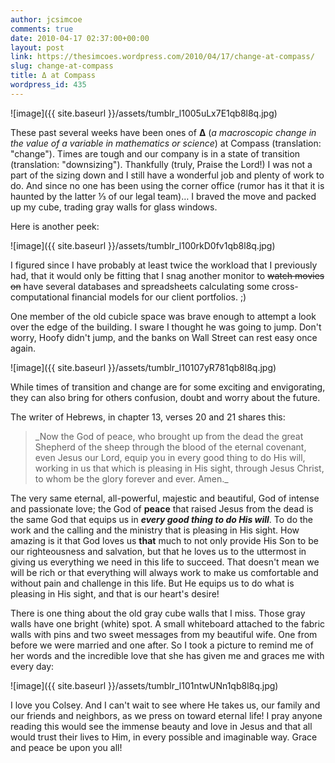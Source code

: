 ```yaml
---
author: jcsimcoe
comments: true
date: 2010-04-17 02:37:00+00:00
layout: post
link: https://thesimcoes.wordpress.com/2010/04/17/change-at-compass/
slug: change-at-compass
title: Δ at Compass
wordpress_id: 435
---
```


![image]({{ site.baseurl }}/assets/tumblr_l1005uLx7E1qb8l8q.jpg)


These past several weeks have been ones of **Δ** (_a macroscopic change in the value of a variable in mathematics or science_) at Compass (translation: "change"). Times are tough and our company is in a state of transition (translation: "downsizing"). Thankfully (truly, Praise the Lord!) I was not a part of the sizing down and I still have a wonderful job and plenty of work to do. And since no one has been using the corner office (rumor has it that it is haunted by the latter ⅓ of our legal team)… I braved the move and packed up my cube, trading gray walls for glass windows.




Here is another peek:


![image]({{ site.baseurl }}/assets/tumblr_l100rkD0fv1qb8l8q.jpg)




I figured since I have probably at least twice the workload that I previously had, that it would only be fitting that I snag another monitor to <strike>watch movies on</strike> have several databases and spreadsheets calculating some cross-computational financial models for our client portfolios. ;)




One member of the old cubicle space was brave enough to attempt a look over the edge of the building. I sware I thought he was going to jump. Don't worry, Hoofy didn't jump, and the banks on Wall Street can rest easy once again.


![image]({{ site.baseurl }}/assets/tumblr_l10107yR781qb8l8q.jpg)




While times of transition and change are for some exciting and envigorating, they can also bring for others confusion, doubt and worry about the future.




The writer of Hebrews, in chapter 13, verses 20 and 21 shares this:




<blockquote>_Now the God of peace, who brought up from the dead the great Shepherd of the sheep through the blood of the eternal covenant, even Jesus our Lord, equip you in every good thing to do His will, working in us that which is pleasing in His sight, through Jesus Christ, to whom be the glory forever and ever. Amen._</blockquote>




The very same eternal, all-powerful, majestic and beautiful, God of intense and passionate love; the God of **peace** that raised Jesus from the dead is the same God that equips us in _**every good thing to do His will**_. To do the work and the calling and the ministry that is pleasing in His sight. How amazing is it that God loves us **that** much to not only provide His Son to be our righteousness and salvation, but that he loves us to the uttermost in giving us everything we need in this life to succeed. That doesn't mean we will be rich or that everything will always work to make us comfortable and without pain and challenge in this life. But He equips us to do what is pleasing in His sight, and that is our heart's desire!




There is one thing about the old gray cube walls that I miss. Those gray walls have one bright (white) spot. A small whiteboard attached to the fabric walls with pins and two sweet messages from my beautiful wife. One from before we were married and one after. So I took a picture to remind me of her words and the incredible love that she has given me and graces me with every day:


![image]({{ site.baseurl }}/assets/tumblr_l101ntwUNn1qb8l8q.jpg)




I love you Colsey. And I can't wait to see where He takes us, our family and our friends and neighbors, as we press on toward eternal life! I pray anyone reading this would see the immense beauty and love in Jesus and that all would trust their lives to Him, in every possible and imaginable way. Grace and peace be upon you all!
